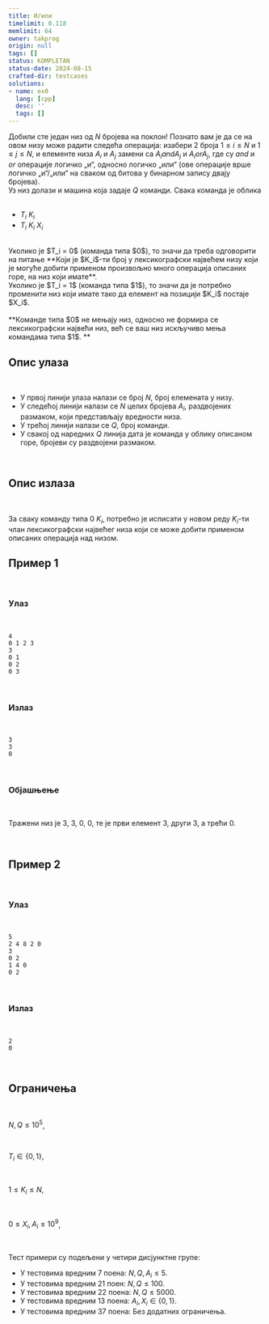 ```yaml
---
title: И/или
timelimit: 0.118
memlimit: 64
owner: takprog
origin: null
tags: []
status: KOMPLETAN
status-date: 2024-08-15
crafted-dir: testcases
solutions:
- name: ex0
  lang: [cpp]
  desc: ''
  tags: []
---
```


Добили сте један низ од $N$ бројева на поклон! Познато вам је да се на овом низу може радити следећа операција: изабери 2 броја $1 \leq i \leq N$ и $1 \leq j \leq N$,
и елементе низа $A_i$ и $A_j$ замени са $A_i and A_j$ и $A_i or A_j$, где су $and$ и $or$ операције логичко „и“, односно логичко „или“ (ове операције врше логичко „и“/„или“ на сваком од битова у бинарном запису двају бројева).
<br>
Уз низ долази и машина која задаје $Q$ команди. Свака команда је облика
<br>
<br>
  - $T_i$ $K_i$
  - $T_i$ $K_i$ $X_i$
<br>
Уколико је $T_i = 0$ (команда типа $0$), то значи да треба одговорити на питање **Који је $K_i$-ти број у лексикографски највећем низу који је могуће добити применом произвољно много операција описаних горе, на низ који имате**.
<br>
Уколико је $T_i = 1$ (команда типа $1$), то значи да је потребно променити низ који имате тако да елемент на позицији $K_i$ постаје $X_i$.
<br>
<br>
**Команде типа $0$ не мењају низ, односно не формира се лексикографски највећи низ, већ се ваш низ искључиво мења командама типа $1$.
**
<br>

## Опис улаза

<br>

- У првој линији улаза налази се број $N$, број елемената у низу.
- У следећој линији налази се $N$ целих бројева $A_i$, раздвојених размаком, који представљају вредности низа.
- У трећој линији налази се $Q$, број команди.
- У свакој од наредних $Q$ линија дата је команда у облику описаном горе, бројеви су раздвојени размаком.

<br>

## Опис излаза

<br>

За сваку команду типа $0$ $K_i$, потребно је исписати у новом реду $K_i$-ти члан лексикографски највећег низа који се може добити применом описаних операција над низом.
<br>

## Пример 1

<br>

### Улаз

<br>

```
4
0 1 2 3
3
0 1
0 2
0 3
```

<br>

### Излаз

<br>

```
3
3
0
```

<br>

### Објашњење

<br>

Тражени низ је $3$, $3$, $0$, $0$, те је први елемент 3, други 3, а трећи 0.

<br>


## Пример 2

<br>

### Улаз

<br>

```
5
2 4 8 2 0
3
0 2
1 4 0
0 2
```

<br>

### Излаз

<br>

```
2
0
```

<br>

## Ограничења


<br>

$N, Q \leq 10^5$,

<br>

$T_i \in \{ 0, 1 \}$,

<br>

$1 \leq K_i \leq N$,

<br>

$0 \leq X_i, A_i \leq 10^9$,

<br>

Тест примери су подељени у четири дисјунктне групе:

- У тестовима вредним 7 поена: $N, Q, A_i \leq 5$.
- У тестовима вредним 21 поен: $N, Q \leq 100$.
- У тестовима вредним 22 поена: $N, Q \leq 5000$.
- У тестовима вредним 13 поена: $A_i, X_i \in \{ 0, 1 \}$.
- У тестовима вредним 37 поена: Без додатних ограничења.

<br>




